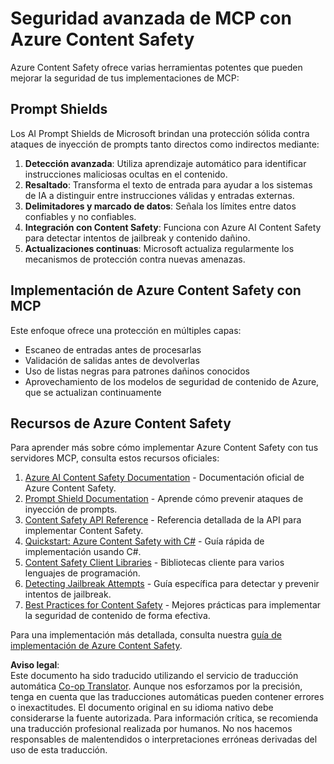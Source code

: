 <!--
CO_OP_TRANSLATOR_METADATA:
{
  "original_hash": "f5300fd1b5e84520d500b2a8f568a1d8",
  "translation_date": "2025-07-16T23:13:37+00:00",
  "source_file": "02-Security/azure-content-safety.md",
  "language_code": "es"
}
-->
# Seguridad avanzada de MCP con Azure Content Safety

Azure Content Safety ofrece varias herramientas potentes que pueden mejorar la seguridad de tus implementaciones de MCP:

## Prompt Shields

Los AI Prompt Shields de Microsoft brindan una protección sólida contra ataques de inyección de prompts tanto directos como indirectos mediante:

1. **Detección avanzada**: Utiliza aprendizaje automático para identificar instrucciones maliciosas ocultas en el contenido.
2. **Resaltado**: Transforma el texto de entrada para ayudar a los sistemas de IA a distinguir entre instrucciones válidas y entradas externas.
3. **Delimitadores y marcado de datos**: Señala los límites entre datos confiables y no confiables.
4. **Integración con Content Safety**: Funciona con Azure AI Content Safety para detectar intentos de jailbreak y contenido dañino.
5. **Actualizaciones continuas**: Microsoft actualiza regularmente los mecanismos de protección contra nuevas amenazas.

## Implementación de Azure Content Safety con MCP

Este enfoque ofrece una protección en múltiples capas:
- Escaneo de entradas antes de procesarlas
- Validación de salidas antes de devolverlas
- Uso de listas negras para patrones dañinos conocidos
- Aprovechamiento de los modelos de seguridad de contenido de Azure, que se actualizan continuamente

## Recursos de Azure Content Safety

Para aprender más sobre cómo implementar Azure Content Safety con tus servidores MCP, consulta estos recursos oficiales:

1. [Azure AI Content Safety Documentation](https://learn.microsoft.com/azure/ai-services/content-safety/) - Documentación oficial de Azure Content Safety.
2. [Prompt Shield Documentation](https://learn.microsoft.com/azure/ai-services/content-safety/concepts/prompt-shield) - Aprende cómo prevenir ataques de inyección de prompts.
3. [Content Safety API Reference](https://learn.microsoft.com/rest/api/contentsafety/) - Referencia detallada de la API para implementar Content Safety.
4. [Quickstart: Azure Content Safety with C#](https://learn.microsoft.com/azure/ai-services/content-safety/quickstart-csharp) - Guía rápida de implementación usando C#.
5. [Content Safety Client Libraries](https://learn.microsoft.com/azure/ai-services/content-safety/quickstart-client-libraries-rest-api) - Bibliotecas cliente para varios lenguajes de programación.
6. [Detecting Jailbreak Attempts](https://learn.microsoft.com/azure/ai-services/content-safety/concepts/jailbreak-detection) - Guía específica para detectar y prevenir intentos de jailbreak.
7. [Best Practices for Content Safety](https://learn.microsoft.com/azure/ai-services/content-safety/concepts/best-practices) - Mejores prácticas para implementar la seguridad de contenido de forma efectiva.

Para una implementación más detallada, consulta nuestra [guía de implementación de Azure Content Safety](./azure-content-safety-implementation.md).

**Aviso legal**:  
Este documento ha sido traducido utilizando el servicio de traducción automática [Co-op Translator](https://github.com/Azure/co-op-translator). Aunque nos esforzamos por la precisión, tenga en cuenta que las traducciones automáticas pueden contener errores o inexactitudes. El documento original en su idioma nativo debe considerarse la fuente autorizada. Para información crítica, se recomienda una traducción profesional realizada por humanos. No nos hacemos responsables de malentendidos o interpretaciones erróneas derivadas del uso de esta traducción.